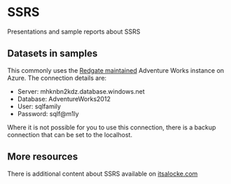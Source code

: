 # SSRS
Presentations and sample reports about SSRS

## Datasets in samples
This commonly uses the [Redgate maintained](http://www.sqlservercentral.com/articles/Adventureworks/99291/) Adventure Works instance on Azure. The connection details are:
 - Server: mhknbn2kdz.database.windows.net 
 - Database: AdventureWorks2012
 - User: sqlfamily
 - Password: sqlf@m1ly
 
 Where it is not possible for you to use this connection, there is a backup connection that can be set to the localhost.
 
 ## More resources
 There is additional content about SSRS available on [itsalocke.com](http://itsalocke.com/index.php/it/ssrs/)
